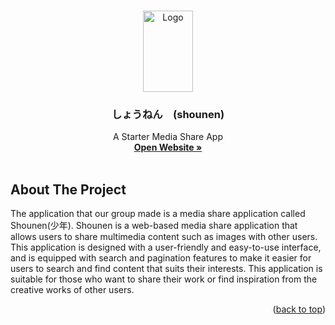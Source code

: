 <a name="readme-top"></a>
<!-- PROJECT LOGO -->
<br />
<div align="center">
  <a href="https://github.com/othneildrew/Best-README-Template">
    <img src="https://www.japanesewordswriting.com/wp-content/uploads/2017/10/shounen-v.png" alt="Logo" width="80" height="130">
  </a>

  <h3 align="center">しょうねん　(shounen)</h3>

  <p align="center">
    A Starter Media Share App
    <br />
    <a href="https://shounen.tech"><strong>Open Website »</strong></a>
    <br />
    <br />
  </p>
</div>


<!-- ABOUT THE PROJECT -->
## About The Project

The application that our group made is a media share application called Shounen(少年). Shounen is a web-based media share application that allows users to share multimedia content such as images with other users. This application is designed with a user-friendly and easy-to-use interface, and is equipped with search and pagination features to make it easier for users to search and find content that suits their interests. This application is suitable for those who want to share their work or find inspiration from the creative works of other users.

<p align="right">(<a href="#readme-top">back to top</a>)</p>
